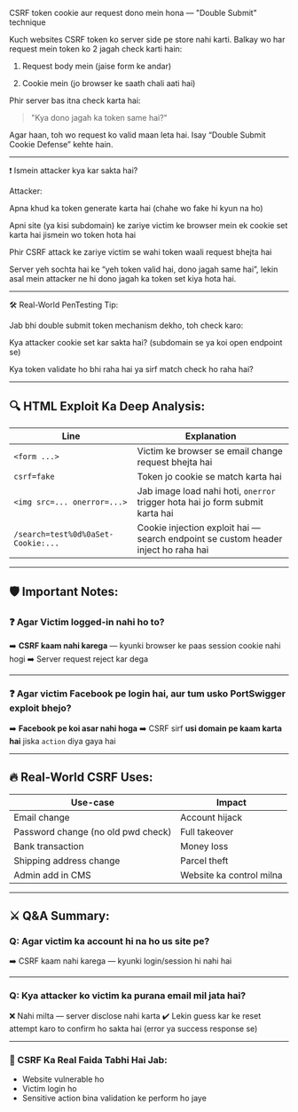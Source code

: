CSRF token cookie aur request dono mein hona — "Double Submit" technique

Kuch websites CSRF token ko server side pe store nahi karti. Balkay wo har request mein token ko 2 jagah check karti hain:

1. Request body mein (jaise form ke andar)

2. Cookie mein (jo browser ke saath chali aati hai)

Phir server bas itna check karta hai:

> "Kya dono jagah ka token same hai?"

Agar haan, toh wo request ko valid maan leta hai.
Isay “Double Submit Cookie Defense” kehte hain.


---

❗ Ismein attacker kya kar sakta hai?

Attacker:

Apna khud ka token generate karta hai (chahe wo fake hi kyun na ho)

Apni site (ya kisi subdomain) ke zariye victim ke browser mein ek cookie set karta hai jismein wo token hota hai

Phir CSRF attack ke zariye victim se wahi token waali request bhejta hai


Server yeh sochta hai ke “yeh token valid hai, dono jagah same hai”, lekin asal mein attacker ne hi dono jagah ka token set kiya hota hai.


---

🛠️ Real-World PenTesting Tip:

Jab bhi double submit token mechanism dekho, toh check karo:

Kya attacker cookie set kar sakta hai? (subdomain se ya koi open endpoint se)

Kya token validate ho bhi raha hai ya sirf match check ho raha hai?

---

## 🔍 HTML Exploit Ka Deep Analysis:

| Line                               | Explanation                                                                        |
| ---------------------------------- | ---------------------------------------------------------------------------------- |
| `<form ...>`                       | Victim ke browser se email change request bhejta hai                               |
| `csrf=fake`                        | Token jo cookie se match karta hai                                                 |
| `<img src=... onerror=...>`        | Jab image load nahi hoti, `onerror` trigger hota hai jo form submit karta hai      |
| `/search=test%0d%0aSet-Cookie:...` | Cookie injection exploit hai — search endpoint se custom header inject ho raha hai |

---

## 🛡️ Important Notes:

### ❓ Agar Victim logged-in nahi ho to?

➡️ **CSRF kaam nahi karega** — kyunki browser ke paas session cookie nahi hogi
➡️ Server request reject kar dega

---

### ❓ Agar victim Facebook pe login hai, aur tum usko PortSwigger exploit bhejo?

➡️ **Facebook pe koi asar nahi hoga**
➡️ CSRF sirf **usi domain pe kaam karta hai** jiska `action` diya gaya hai

---

## 🔥 Real-World CSRF Uses:

| Use-case                           | Impact                   |
| ---------------------------------- | ------------------------ |
| Email change                       | Account hijack           |
| Password change (no old pwd check) | Full takeover            |
| Bank transaction                   | Money loss               |
| Shipping address change            | Parcel theft             |
| Admin add in CMS                   | Website ka control milna |

---

## ⚔️ Q\&A Summary:

### Q: Agar victim ka account hi na ho us site pe?

➡️ CSRF kaam nahi karega — kyunki login/session hi nahi hai

---

### Q: Kya attacker ko victim ka purana email mil jata hai?

❌ Nahi milta — server disclose nahi karta
✔️ Lekin guess kar ke reset attempt karo to confirm ho sakta hai (error ya success response se)

---

### 🧠 CSRF Ka Real Faida Tabhi Hai Jab:

* Website vulnerable ho
* Victim login ho
* Sensitive action bina validation ke perform ho jaye


